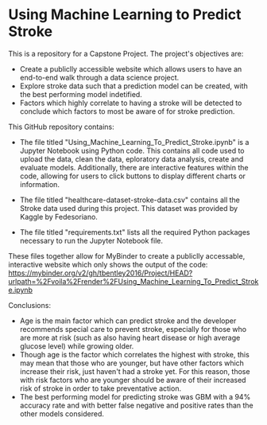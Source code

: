 # Using Machine Learning to Predict Stroke

This is a repository for a Capstone Project. 
The project's objectives are:
- Create a publiclly accessible website which allows users to have an end-to-end walk through a data science project.
- Explore stroke data such that a prediction model can be created, with the best performing model indetified.
- Factors which highly correlate to having a stroke will be detected to conclude which factors to most be aware of for stroke prediction. 


This GitHub repository contains:
 - The file titled "Using_Machine_Learning_To_Predict_Stroke.ipynb" is a Jupyter Notebook using Python code. This contains all code used to upload the data, clean the data, eploratory data analysis, create and evaluate models. Additionally, there are interactive features within the code, allowing for users to click buttons to display different charts or information. 

 - The file titled "healthcare-dataset-stroke-data.csv" contains all the Stroke data used during this project. This dataset was provided by Kaggle by Fedesoriano. 

 - The file titled "requirements.txt" lists all the required Python packages necessary to run the Jupyter Notebook file. 

These files together allow for MyBinder to create a publiclly accessable, interactive website which only shows the output of the code: https://mybinder.org/v2/gh/tbentley2016/Project/HEAD?urlpath=%2Fvoila%2Frender%2FUsing_Machine_Learning_To_Predict_Stroke.ipynb  

Conclusions:
- Age is the main factor which can predict stroke and the developer recommends special care to prevent stroke, especially for those who are more at risk (such as also having heart disease or high average glucose level) while growing older. 
- Though age is the factor which correlates the highest with stroke, this may mean that those who are younger, but have other factors which increase their risk, just haven't had a stroke yet. For this reason, those with risk factors who are younger should be aware of their increased risk of stroke in order to take preventative action.
- The best performing model for predicting stroke was GBM with a 94% accuracy rate and with better false negative and positive rates than the other models considered.
